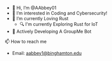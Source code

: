 - 👋 Hi, I’m @AAbbey01
- 👀 I’m interested in Coding and Cybersecurity!
- 🦀 I’m currently Loving Rust
   -  🔍 I'm currently Exploring Rust for IoT
- 🌱 Actively Developing A GroupMe Bot
<!--- 💞️ I’m looking to collaborate on ...--->
📫 How to reach me
  - Email: aabbey1@binghamton.edu


<!---
AAbbey01/AAbbey01 is a ✨ special ✨ repository because its `README.md` (this file) appears on your GitHub profile.
You can click the Preview link to take a look at your changes.
--->
